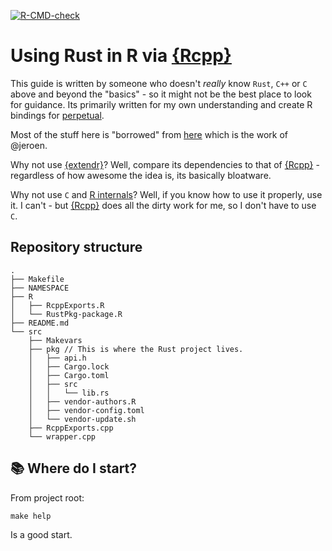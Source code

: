  <!-- badges: start -->
  [![R-CMD-check](https://github.com/serkor1/Rust-Rcpp/actions/workflows/R-CMD-check.yaml/badge.svghttps://github.com/serkor1/Rust-Rcpp/actions/workflows/R-CMD-check.yaml/badge.svghttps://github.com/serkor1/Rust-Rcpp/actions/workflows/R-CMD-check.yaml/badge.svg)](https://github.com/serkor1/Rust-Rcpp/actions/workflows/R-CMD-check.yaml)
  <!-- badges: end -->

# Using Rust in R via [{Rcpp}](https://github.com/RcppCore/Rcpp/tree/master)

This guide is written by someone who doesn't *really* know `Rust`, `C++` or `C` above and beyond the "basics" - so it might not be the best place to look for guidance. Its primarily written for my own understanding and create R bindings for [perpetual](https://github.com/perpetual-ml/perpetual).

Most of the stuff here is "borrowed" from [here](https://github.com/r-rust/hellorust) which is the work of @jeroen.

Why not use [{extendr}](https://github.com/extendr/rextendr)? Well, compare its dependencies to that of [{Rcpp}](https://github.com/RcppCore/Rcpp/tree/master) - regardless of how awesome the idea is, its basically bloatware.

Why not use `C` and [R internals](https://cran.r-project.org/doc/manuals/r-release/R-ints.html)? Well, if you know how to use it properly, use it. I can't - but [{Rcpp}](https://github.com/RcppCore/Rcpp/tree/master) does all the dirty work for me, so I don't have to use `C`.

## Repository structure

```console
.
├── Makefile
├── NAMESPACE
├── R
│   ├── RcppExports.R
│   └── RustPkg-package.R
├── README.md
└── src
    ├── Makevars
    ├── pkg // This is where the Rust project lives.
    │   ├── api.h
    │   ├── Cargo.lock
    │   ├── Cargo.toml
    │   ├── src
    │   │   └── lib.rs
    │   ├── vendor-authors.R
    │   ├── vendor-config.toml
    │   └── vendor-update.sh
    ├── RcppExports.cpp
    └── wrapper.cpp
```

## :books: Where do I start?

From project root:

```console
make help
```

Is a good start.

